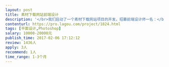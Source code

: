 ```yaml
---                
layout: post       
title: 素材下载网站前端设计           
description: '</br>我们启动了一个素材下载网站项目的开发，招募前端设计师一名：</br>1，负责网站前端、用户中心等页面的的PSD设计工作。</br>2，精通Photoshop，有2年以上WEB前端设计经验，配合度高。</br>3，项目有草图，最好在一个月内完成。</br></br>补充说明：</br>*项目开始前我方将与设计师充分沟通，适当的修改补充是为了让项目更加完美，设计师应予以充分理解。</br>*希望与设计师建立良好合作关系，以便后续进行长期合作。</br>'     
contenturl: https://pro.lagou.com/project/1824.html      
tags: [平面设计,Photoshop]            
salary: 10000-20000元          
publish_time: 2017-02-06 17:12:12         
review: 1436人                   
apply: 3人                   
recommend: 1人                   
time_range: 1-3个月              
---                 
```

